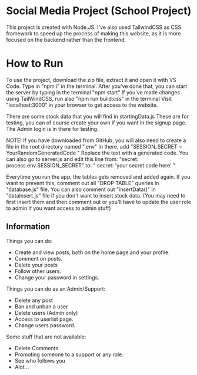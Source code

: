 # Social Media Project (School Project)

This project is created with Node.JS.
I've also used TailwindCSS as CSS framework to speed up the process of making this website, as it is more focused on the backend rather than the frontend.


# How to Run
To use the project, download the zip file, extract it and open it with VS Code. Type in "npm i" in the terminal.
After you've done that, you can start the server by typing in the terminal "npm start"
If you've made changes using TailWindCSS, run also "npm run build:css" in the terminal
Visit "localhost:3000" in your browser to get access to the website.

There are some stock data that you will find in startingData.js
These are for testing, you can of course create your own if you want in the signup page.
The Admin login is in there for testing.

NOTE! 
If you have downloaded from GitHub, you will also need to create a file in the root directory named ".env"
In there, add "SESSION_SECRET = YourRandomGeneratedCode "
Replace the text with a generated code.
You can also go to server.js and edit this line from: "secret: process.env.SESSION_SECRET" to: " secret: 'your secret code here' "

Everytime you run the app, the tables gets removed and added again. If you want to prevent this, comment out all "DROP TABLE" queries in "database.js" file.
You can also comment out  "insertData()" in "dataInsert.js" file if you don't want to insert stock data. (You may need to first insert them and then comment out or you'll have to update the user role to admin if you want access to admin stuff)




## Information
Things you can do:

* Create and view posts, both on the home page and your profile.
* Comment on posts.
* Delete your posts
* Follow other users.
* Change your password in settings.

Things you can do as an Admin/Support:
* Delete any post
* Ban and unban a user
* Delete users (Admin only)
* Access to userlist page.
* Change users password.

Some stuff that are not available:
* Delete Comments
* Promoting someone to a support or any role.
* See who follows you
* Alot...


